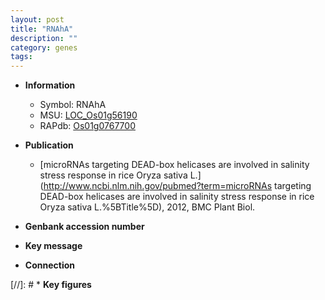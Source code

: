 ```yaml
---
layout: post
title: "RNAhA"
description: ""
category: genes
tags: 
---
```


* **Information**  
    + Symbol: RNAhA  
    + MSU: [LOC_Os01g56190](http://rice.uga.edu/cgi-bin/ORF_infopage.cgi?orf=LOC_Os01g56190)  
    + RAPdb: [Os01g0767700](https://rapdb.dna.affrc.go.jp/locus/?name=Os01g0767700)  

* **Publication**  
    + [microRNAs targeting DEAD-box helicases are involved in salinity stress response in rice Oryza sativa L.](http://www.ncbi.nlm.nih.gov/pubmed?term=microRNAs targeting DEAD-box helicases are involved in salinity stress response in rice Oryza sativa L.%5BTitle%5D), 2012, BMC Plant Biol.

* **Genbank accession number**  

* **Key message**  

* **Connection**  

[//]: # * **Key figures**  


